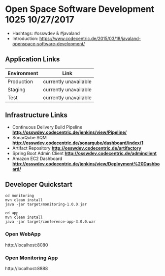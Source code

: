 # Open Space Software Development 1025 10/27/2017

* Hashtags: #osswdev & #javaland
* Introduction: https://www.codecentric.de/2015/03/18/javaland-openspace-software-development/

## Application Links

| Environment         | Link          | 
| ------------------- |:-------------:|
| Production | currently unavailable |
| Staging    | currently unavailable | 
| Test       | currently unavailable |


## Infrastructure Links

* Continuous Delivery Build Pipeline **http://osswdev.codecentric.de/jenkins/view/Pipeline/**
* SonarQube SQM **http://osswdev.codecentric.de/sonarqube/dashboard/index/1**
* Artifact Repository **http://osswdev.codecentric.de/artifactory**
* Spring Boot Admin Client **http://osswdev.codecentric.de/adminclient**
* Amazon EC2 Dashboard **http://osswdev.codecentric.de/jenkins/view/Deployment%20Dashboard/**

## Developer Quickstart

```
cd monitoring
mvn clean install 
java -jar target/monitoring-1.0.0.jar

cd app
mvn clean install
java -jar target/conference-app-3.0.0.war
```

### Open WebApp
http://localhost:8080

### Open Monitoring App
http://localhost:8888

